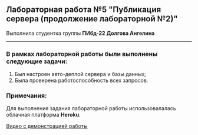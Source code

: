 ## Лабораторная работа №5 "Публикация сервера (продолжение лабораторной №2)"

Выполнила студентка группы **ПИбд-22 Долгова Ангелина**

******

### В рамках лабораторной работы были выполнены следующие задачи:
1. Был настроен авто-деплой сервера и базы данных;
1. Была проверена работоспособность всех запросов.

### Примечания:
Для выполнения задания лабораторной работы использовалалась облачная платформа **Heroku**.


[Видео c демонстрацией работы](https://drive.google.com/file/d/1YJ1Zv3Wb1kE-msFmpq7BeBXwT5PscdbN/view?usp=sharing)